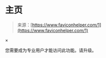 <!--yml

category: 未分类

date: 2024-05-29 12:39:38

-->

# 主页

> 来源：[https://www.faviconhelper.com/1](https://www.faviconhelper.com/1)

×

您需要成为专业用户才能访问此功能。请升级。
